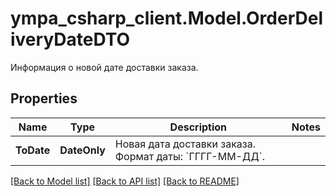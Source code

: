 # ympa_csharp_client.Model.OrderDeliveryDateDTO
Информация о новой дате доставки заказа.

## Properties

Name | Type | Description | Notes
------------ | ------------- | ------------- | -------------
**ToDate** | **DateOnly** | Новая дата доставки заказа.  Формат даты: &#x60;ГГГГ-ММ-ДД&#x60;.  | 

[[Back to Model list]](../README.md#documentation-for-models) [[Back to API list]](../README.md#documentation-for-api-endpoints) [[Back to README]](../README.md)

